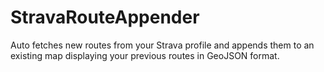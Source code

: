 # StravaRouteAppender
Auto fetches new routes from your Strava profile and appends them to an existing map displaying your previous routes in GeoJSON format.
